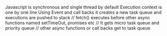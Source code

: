 Javascript is synchronous and single thread by default
Execution context is one by one line
Using Event and call backs it creates a new task queue and executions are pushed to stack
// fetch() executes before other async functions named setTimeOut, promises etc
// It gets micro task queue and priority queue
// other async functions or call backs get to task queue